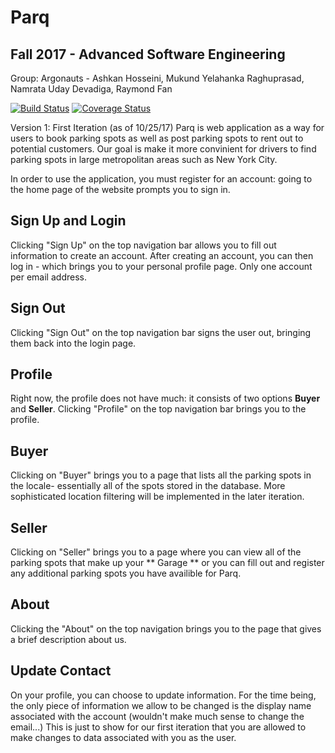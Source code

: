 # Parq
## Fall 2017 - Advanced Software Engineering
Group: Argonauts - Ashkan Hosseini, Mukund Yelahanka Raghuprasad, Namrata Uday Devadiga, Raymond Fan

[![Build Status](https://travis-ci.org/rkfan/Parq.svg?branch=master)](https://travis-ci.org/rkfan/Parq) [![Coverage Status](https://coveralls.io/repos/github/rkfan/Parq/badge.svg?branch=master)](https://coveralls.io/github/rkfan/Parq?branch=master)

Version 1: First Iteration (as of 10/25/17)
Parq is web application as a way for users to book parking spots as well as post parking spots to rent out
to potential customers. Our goal is make it more convinient for drivers to find parking spots in large
metropolitan areas such as New York City.

In order to use the application, you must register for an account: going to the home page of the website 
prompts you to sign in. 

## Sign Up and Login
Clicking "Sign Up" on the top navigation bar allows you to fill out information to create an account. After
creating an account, you can then log in - which brings you to your personal profile page. Only one account per
email address. 

## Sign Out
Clicking "Sign Out" on the top navigation bar signs the user out, bringing them back into the login page. 

## Profile 
Right now, the profile does not have much: it consists of two options **Buyer** and **Seller**. Clicking "Profile" on the
top navigation bar brings you to the profile.

## Buyer
Clicking on "Buyer" brings you to a page that lists all the parking spots in the locale- essentially all of the spots stored
in the database. More sophisticated location filtering will be implemented in the later iteration. 

## Seller
Clicking on "Seller" brings you to a page where you can view all of the parking spots that make up your ** Garage **
or you can fill out and register any additional parking spots you have availible for Parq. 

## About
Clicking the "About" on the top navigation brings you to the page that gives a brief description about us.

## Update Contact
On your profile, you can choose to update information. For the time being, the only piece of information we allow to be changed
is the display name associated with the account (wouldn't make much sense to change the email...) This is just to show for our
first iteration that you are allowed to make changes to data associated with you as the user.
